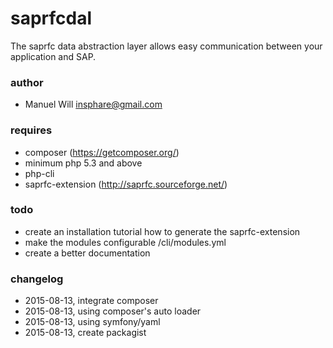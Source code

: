 saprfcdal
==========

The saprfc data abstraction layer allows easy communication between your application and SAP.

### author
- Manuel Will <insphare@gmail.com>


### requires
- composer (https://getcomposer.org/)
- minimum php 5.3 and above
- php-cli
- saprfc-extension (http://saprfc.sourceforge.net/)


### todo
- create an installation tutorial how to generate the saprfc-extension
- make the modules configurable /cli/modules.yml
- create a better documentation


### changelog
- 2015-08-13, integrate composer
- 2015-08-13, using composer's auto loader
- 2015-08-13, using symfony/yaml
- 2015-08-13, create packagist